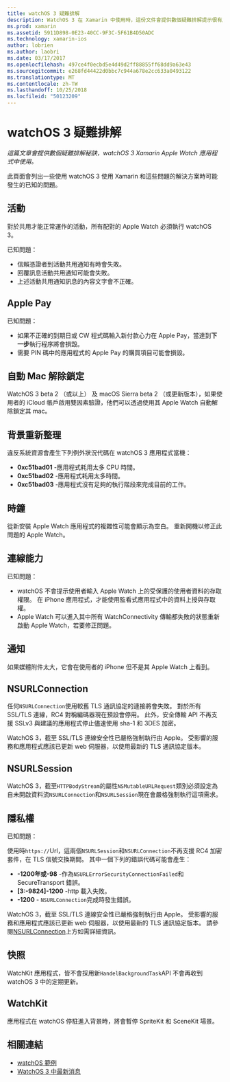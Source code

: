 ```yaml
---
title: watchOS 3 疑難排解
description: WatchOS 3 在 Xamarin 中使用時，這份文件會提供數個疑難排解提示很有用。 秘訣與相關活動、 Apple Pay，背景重新整理、 NSURLConnection、 隱私權和更多功能。
ms.prod: xamarin
ms.assetid: 5911D898-0E23-40CC-9F3C-5F61B4D50ADC
ms.technology: xamarin-ios
author: lobrien
ms.author: laobri
ms.date: 03/17/2017
ms.openlocfilehash: 497ce4f0ecbd5e4d49d2ff88855ff68dd9a63e43
ms.sourcegitcommit: e268fd44422d0bbc7c944a678e2cc633a0493122
ms.translationtype: MT
ms.contentlocale: zh-TW
ms.lasthandoff: 10/25/2018
ms.locfileid: "50123209"
---
```

# <a name="watchos-3-troubleshooting"></a>watchOS 3 疑難排解

_這篇文章會提供數個疑難排解秘訣，watchOS 3 Xamarin Apple Watch 應用程式中使用。_

此頁面會列出一些使用 watchOS 3 使用 Xamarin 和這些問題的解決方案時可能發生的已知的問題。

## <a name="activities"></a>活動

對於共用才能正常運作的活動，所有配對的 Apple Watch 必須執行 watchOS 3。

已知問題：

- 信賴憑證者到活動共用通知有時會失敗。
- 回覆訊息活動共用通知可能會失敗。
- 上述活動共用通知訊息的內容文字會不正確。

## <a name="apple-pay"></a>Apple Pay

已知問題：

- 如果不正確的到期日或 CW 程式碼輸入新付款心力在 Apple Pay，當達到**下一步**執行程序將會損毀。
- 需要 PIN 碼中的應用程式的 Apple Pay 的購買項目可能會損毀。

## <a name="auto-mac-unlock"></a>自動 Mac 解除鎖定

WatchOS 3 beta 2 （或以上） 及 macOS Sierra beta 2 （或更新版本），如果使用者的 iCloud 帳戶啟用雙因素驗證，他們可以透過使用其 Apple Watch 自動解除鎖定其 mac。

## <a name="background-refresh"></a>背景重新整理

違反系統資源會產生下列例外狀況代碼在 watchOS 3 應用程式當機：

- **0xc51bad01** -應用程式耗用太多 CPU 時間。
- **0xc51bad02** -應用程式耗用太多時間。
- **0xc51bad03** -應用程式沒有足夠的執行階段來完成目前的工作。

## <a name="clock"></a>時鐘

從新安裝 Apple Watch 應用程式的複雜性可能會顯示為空白。 重新開機以修正此問題的 Apple Watch。

## <a name="connectivity"></a>連線能力

已知問題：

- watchOS 不會提示使用者輸入 Apple Watch 上的受保護的使用者資料的存取權限。 在 iPhone 應用程式，才能使用監看式應用程式中的資料上授與存取權。
- Apple Watch 可以進入其中所有 WatchConnectivity 傳輸都失敗的狀態重新啟動 Apple Watch，若要修正問題。

## <a name="notifications"></a>通知

如果媒體附件太大，它會在使用者的 iPhone 但不是其 Apple Watch 上看到。

## <a name="nsurlconnection"></a>NSURLConnection

任何`NSURLConnection`使用較舊 TLS 通訊協定的連接將會失敗。 對於所有 SSL/TLS 連線，RC4 對稱編碼器現在預設會停用。 此外，安全傳輸 API 不再支援 SSLv3 與建議的應用程式停止儘速使用 sha-1 和 3DES 加密。

WatchOS 3，截至 SSL/TLS 連線安全性已嚴格強制執行由 Apple。 受影響的服務和應用程式應該已更新 web 伺服器，以使用最新的 TLS 通訊協定版本。

## <a name="nsurlsession"></a>NSURLSession

WatchOS 3，截至`HTTPBodyStream`的屬性`NSMutableURLRequest`類別必須設定為自未開啟資料流`NSURLConnection`和`NSURLSession`現在會嚴格強制執行這項需求。

## <a name="privacy"></a>隱私權

已知問題：

使用時`https://`Url，這兩個`NSURLSession`和`NSURLConnection`不再支援 RC4 加密套件，在 TLS 信號交換期間。 其中一個下列的錯誤代碼可能會產生：

- **-1200年或-98** -作為`NSURLErrorSecurityConnectionFailed`和 SecureTransport 錯誤。
- **[3:-9824]-1200** -http 載入失敗。
- **-1200**  -  `NSURLConnection`完成時發生錯誤。

WatchOS 3，截至 SSL/TLS 連線安全性已嚴格強制執行由 Apple。 受影響的服務和應用程式應該已更新 web 伺服器，以使用最新的 TLS 通訊協定版本。 請參閱[NSURLConnection](#NSURLConnection)上方如需詳細資訊。

## <a name="snapshots"></a>快照

WatchKit 應用程式，皆不會採用新`HandelBackgroundTask`API 不會再收到 watchOS 3 中的定期更新。 

## <a name="watchkit"></a>WatchKit

應用程式在 watchOS 停駐進入背景時，將會暫停 SpriteKit 和 SceneKit 場景。

## <a name="related-links"></a>相關連結

- [watchOS 範例](https://developer.xamarin.com/samples/watchos/all/)
- [WatchOS 3 中最新消息](https://developer.apple.com/library/prerelease/content/releasenotes/General/WhatsNewInwatchOS/Articles/watchOS3.html#//apple_ref/doc/uid/TP40017085-SW1)
